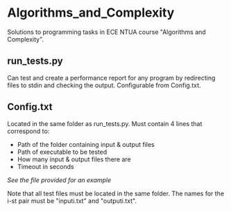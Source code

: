 # Algorithms_and_Complexity
Solutions to programming tasks in ECE NTUA course "Algorithms and Complexity".

## run_tests.py
Can test and create a performance report for any program by redirecting files to stdin and checking the output. Configurable from Config.txt.
## Config.txt
Located in the same folder as run_tests.py.
Must contain 4 lines that correspond to:

* Path of the folder containing input & output files
* Path of executable to be tested
* How many input & output files there are
* Timeout in seconds

_See the file provided for an example_

Note that all test files must be located in the same folder. The names for the i-st pair must be "inputi.txt" and "outputi.txt".
